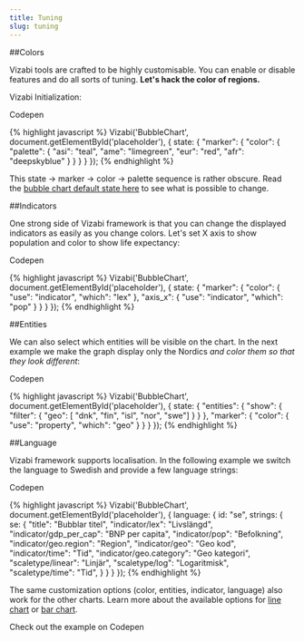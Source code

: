 ```yaml
---
title: Tuning
slug: tuning
---
```



##Colors

Vizabi tools are crafted to be highly customisable. You can enable or disable features and do all sorts of tuning. **Let's hack the color of regions.**

<div id="bubble-chart-placeholder3" class="vizabi-placeholder no-border"></div>

Vizabi Initialization:

<a onclick='openBubbleChartExample3()' class="button code-btn"><i class='fa fa-codepen'></i> Codepen</a>

{% highlight javascript %}
Vizabi('BubbleChart', document.getElementById('placeholder'), { 
	state: {
	    "marker": {
	        "color": {
	            "palette": {
	                "asi": "teal",
	                "ame": "limegreen",
	                "eur": "red",
	                "afr": "deepskyblue"
	            }
	        }
	    }
	}
});
{% endhighlight %}

This state &#8594; marker &#8594; color &#8594; palette sequence is rather obscure. Read the [bubble chart default state here](https://github.com/Gapminder/vizabi/blob/develop/src/tools/bubblechart/bubblechart-tool.js#L46) to see what is possible to change.

##Indicators

One strong side of Vizabi framework is that you can change the displayed indicators as easily as you change colors. Let's set X axis to show population and color to show life expectancy:

<!-- <div id="bubble-chart-placeholder4" class="vizabi-placeholder no-border"></div> -->

<a onclick='openBubbleChartExample4()' class="button code-btn"><i class='fa fa-codepen'></i> Codepen</a>

{% highlight javascript %}
Vizabi('BubbleChart', document.getElementById('placeholder'), { 
	state: {
        "marker": {
            "color": {
                "use": "indicator",
                "which": "lex"
            },
            "axis_x": {
                "use": "indicator",
                "which": "pop"
            }
        }
	}
});
{% endhighlight %}

##Entities

We can also select which entities will be visible on the chart. In the next example we make the graph display only the Nordics *and color them so that they look different*: 

<!-- <div id="bubble-chart-placeholder5" class="vizabi-placeholder no-border"></div> -->

<a onclick='openBubbleChartExample5()' class="button code-btn"><i class='fa fa-codepen'></i> Codepen</a>

{% highlight javascript %}
Vizabi('BubbleChart', document.getElementById('placeholder'), { 
	state: {
	    "entities": {
	        "show": {
	            "filter": {
	                 "geo": [ "dnk", "fin", "isl", "nor", "swe"]
	             }
	        }
	    },
	    "marker": {
	        "color": {
	            "use": "property",
	            "which": "geo"
	        }
	    }
	}
});
{% endhighlight %}

##Language

Vizabi framework supports localisation. In the following example we switch the language to Swedish and provide a few language strings:

<!-- <div id="bubble-chart-placeholder6" class="vizabi-placeholder no-border"></div> -->

<a onclick='openBubbleChartExample6()' class="button code-btn"><i class='fa fa-codepen'></i> Codepen</a>

{% highlight javascript %}
Vizabi('BubbleChart', document.getElementById('placeholder'), { 
	language: {
        id: "se",
        strings: {
            se: {
                "title": "Bubblar titel",
                "indicator/lex": "Livslängd",
                "indicator/gdp_per_cap": "BNP per capita",
                "indicator/pop": "Befolkning",
                "indicator/geo.region": "Region",
                "indicator/geo": "Geo kod",
                "indicator/time": "Tid",
                "indicator/geo.category": "Geo kategori",
                "scaletype/linear": "Linjär",
                "scaletype/log": "Logaritmisk",
                "scaletype/time": "Tid",
              }
        }
    }
});
{% endhighlight %}



The same customization options (color, entities, indicator, language) also work for the other charts. Learn more about the available options for [line chart](https://github.com/Gapminder/vizabi/blob/develop/src/tools/linechart/linechart-tool.js#L45) or [bar chart](https://github.com/Gapminder/vizabi/blob/develop/src/tools/barchart/barchart-tool.js#L45).

<a onclick='openBarChartExample2()' class="button"><i class='fa fa-codepen'></i> Check out the example on Codepen</a>



<script>

function openBubbleChartExample() {
	viewOnCodepen("Bubble Chart", "var viz = Vizabi('BubbleChart', document.getElementById('placeholder'), { data: { reader: 'csv', path: '"+CODEPEN_WAFFLE_ADDRESS+"' }});");
}


function openBubbleChartExample3() {
	viewOnCodepen("Bubble Chart", "var viz = Vizabi('BubbleChart', document.getElementById('placeholder'), { state:{'marker':{'color':{'palette':{'asi':'teal','ame':'limegreen','eur':'red','afr': 'deepskyblue'}}}}, data: { reader: 'csv', path: '"+CODEPEN_WAFFLE_ADDRESS+"' }});");
}

function openBubbleChartExample4() {
	viewOnCodepen("Bubble Chart", "var viz = Vizabi('BubbleChart', document.getElementById('placeholder'), { state:{'marker':{'color':{'use':'indicator','which':'lex'},'axis_x':{'use':'indicator','which':'pop'}}}, data: { reader: 'csv', path: '"+CODEPEN_WAFFLE_ADDRESS+"' }});");
}

function openBubbleChartExample5() {
	viewOnCodepen("Bubble Chart", "var viz = Vizabi('BubbleChart', document.getElementById('placeholder'), { state:{'entities':{'show':{'filter':{'geo':['dnk','fin','isl','nor','swe']}}},'marker':{'color':{'use':'property','which':'geo'}}}, data: { reader: 'csv', path: '"+CODEPEN_WAFFLE_ADDRESS+"' }});");
}

function openBubbleChartExample6() {
	viewOnCodepen("Bubble Chart", "var viz = Vizabi('BubbleChart', document.getElementById('placeholder'), { language:{id:'se',strings:{se:{'title':'Bubblartitel','indicator/lex':'Livslängd','indicator/gdp_per_cap':'BNPpercapita','indicator/pop':'Befolkning','indicator/geo.region':'Region','indicator/geo':'Geokod','indicator/time':'Tid','indicator/geo.category':'Geokategori','scaletype/linear':'Linjär','scaletype/log':'Logaritmisk','scaletype/time':'Tid'}}}, data: { reader: 'csv', path: '"+CODEPEN_WAFFLE_ADDRESS+"' }});");
}
function openBarChartExample2() {
	viewOnCodepen("Bar Chart", "var viz = Vizabi('BarChart', document.getElementById('placeholder'), { data: { reader: 'csv', path: '"+CODEPEN_WAFFLE_ADDRESS+"' },state:{entities:{show:{filter:{'geo':['fin','nor','swe'],'geo.cat':['country']}}},marker:{color:{'use':'indicator','which':'pop',},axis_y:{'use':'indicator','which':'pop'}}}});");
}


ready(function() {


	Vizabi('BubbleChart', document.getElementById('bubble-chart-placeholder3'), {
			ui: {
				buttons: ['find', 'size', 'fullscreen'],
				buttons_expand: []
			},
			data: {
				reader: 'csv',
				path: '/preview/data/waffles/dont-panic-poverty.csv'
			},
			state: {
				time: {
					value: '1980',
					start: '1950',
					end: '2015'
				},
				marker: {
					space: [
						'entities',
						'time'
					],
					type: 'geometry',
					shape: 'circle',
					label: {
						use: 'property',
						which: 'geo.name'
					},
					axis_y: {
						use: 'indicator',
						which: 'u5mr',
						scaleType: 'linear'
					},
					axis_x: {
						use: 'indicator',
						which: 'gdp_pc',
						scaleType: 'log'
					},
					color: {
						"palette": {
							"asi": "teal",
							"ame": "limegreen",
							"eur": "red",
							"afr": "deepskyblue"
						},
						use: 'property',
						which: 'geo.name',
						scaleType: 'ordinal',
						allow: {
							names: [
								'!geo.name'
							]
						}
					}
				}
			}
		}
	);


});
</script>